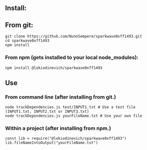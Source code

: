 
## Install:

## From git:
```
git clone https://github.com/NunoSempere/sparkwave0xff1493.git
cd sparkwave0xff1493
npm install
```
### From npm (gets installed to your local node_modules):
```
npm install @lokiodinevich/sparkwave0xff1493
```

## Use

### From command line (after installing from git.)
```
node trackDependencies.js test/INPUT1.txt # Use a test file (INPUT1.txt, INPUT2.txt or INPUT3.txt)
node trackDependencies.js yourFileName.txt # Use your own file
```

### Within a project (after installing from npm.)
```
const lib = require("@lokiodinevich/sparkwave0xff1493")
lib.fileNameIntoOutput("yourFileName.txt")

```